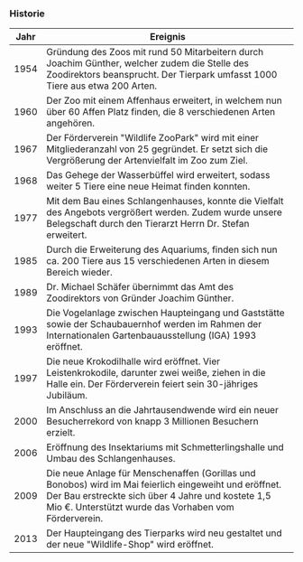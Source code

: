 <h3>Historie</h3>
<table>
<thead>
<tr>
<th>Jahr</th>
<th>Ereignis</th>
</tr>
</thead>
<tbody>
<tr>
<td class="grey">1954</td>
<td>Gründung des Zoos mit rund 50 Mitarbeitern durch Joachim Günther, welcher zudem die Stelle des Zoodirektors beansprucht. Der Tierpark umfasst 1000 Tiere aus etwa 200 Arten. </td>
</tr>
<tr>
<td class="grey">1960</td>
<td>Der Zoo mit einem Affenhaus erweitert, in welchem nun über 60 Affen Platz finden, die 8 verschiedenen Arten angehören.</td>
</tr>
<tr>
<td class="grey">1967</td>
<td>Der Förderverein "Wildlife ZooPark" wird mit einer Mitgliederanzahl von 25 gegründet. Er setzt sich die Vergrößerung der Artenvielfalt im Zoo zum Ziel.</td>
</tr>
<tr>
<td class="grey">1968</td>
<td>Das Gehege der Wasserbüffel wird erweitert, sodass weiter 5 Tiere eine neue Heimat finden konnten. </td>
</tr>
<tr>
<td class="grey">1977</td>
<td>Mit dem Bau eines Schlangenhauses, konnte die Vielfalt des Angebots vergrößert werden. Zudem wurde unsere Belegschaft durch den Tierarzt Herrn Dr. Stefan erweitert.</td>
</tr>
<tr>
<td class="grey">1985</td>
<td>Durch die Erweiterung des Aquariums, finden sich nun ca. 200 Tiere aus 15 verschiedenen Arten in diesem Bereich wieder.</td>
</tr>
<tr>
<td class="grey">1989</td>
<td>Dr. Michael Schäfer übernimmt das Amt des Zoodirektors von Gründer Joachim Günther.</td>
</tr>
<tr>
<td class="grey">1993</td>
<td>Die Vogelanlage zwischen Haupteingang und Gaststätte sowie der Schaubauernhof werden im Rahmen der Internationalen Gartenbauausstellung (IGA) 1993 eröffnet. </td>
</tr>
<tr>
<td class="grey">1997</td>
<td> Die neue Krokodilhalle wird eröffnet. Vier Leistenkrokodile, darunter zwei weiße, ziehen in die Halle ein.
Der Förderverein feiert sein 30-jähriges Jubiläum.</td>
</tr>
<tr>
<td class="grey">2000</td>
<td>Im Anschluss an die Jahrtausendwende wird ein neuer Besucherrekord von knapp 3 Millionen Besuchern erzielt.</td>
</tr>
<tr>
<td class="grey">2006</td>
<td>Eröffnung des Insektariums mit Schmetterlingshalle und Umbau des Schlangenhauses.</td>
</tr>
<tr>
<td class="grey">2009</td>
<td>Die neue Anlage für Menschenaffen (Gorillas und Bonobos) wird im Mai feierlich eingeweiht und eröffnet. Der Bau erstreckte sich über 4 Jahre und kostete 1,5 Mio €. Unterstützt wurde das Vorhaben vom Förderverein.</td>
</tr>
<tr>
<td class="grey">2013</td>
<td>Der Haupteingang des Tierparks wird neu gestaltet und der neue "Wildlife-Shop" wird eröffnet.</td>
</tr>
</tbody>
</table>
